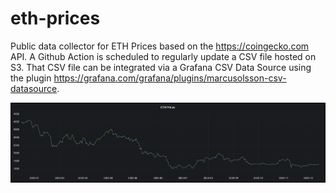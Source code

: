 # eth-prices

Public data collector for ETH Prices based on the https://coingecko.com API. A
Github Action is scheduled to regularly update a CSV file hosted on S3. That CSV
file can be integrated via a Grafana CSV Data Source using the plugin
https://grafana.com/grafana/plugins/marcusolsson-csv-datasource.

![Grafana](/asset/grafana.png)
